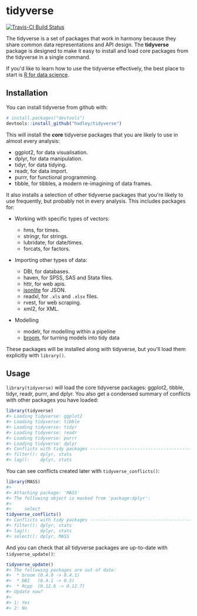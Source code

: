 
<!-- README.md is generated from README.Rmd. Please edit that file -->
tidyverse
=========

[![Travis-CI Build Status](https://travis-ci.org/hadley/tidyverse.svg?branch=master)](https://travis-ci.org/hadley/tidyverse)

The tidyverse is a set of packages that work in harmony because they share common data representations and API design. The **tidyverse** package is designed to make it easy to install and load core packages from the tidyverse in a single command.

If you'd like to learn how to use the tidyverse effectively, the best place to start is [R for data science](http://r4ds.had.co.nz).

Installation
------------

You can install tidyverse from github with:

``` r
# install.packages("devtools")
devtools::install_github("hadley/tidyverse")
```

This will install the **core** tidyverse packages that you are likely to use in almost every analysis:

-   ggplot2, for data visualisation.
-   dplyr, for data manipulation.
-   tidyr, for data tidying.
-   readr, for data import.
-   purrr, for functional programming.
-   tibble, for tibbles, a modern re-imagining of data frames.

It also installs a selection of other tidyverse packages that you're likely to use frequently, but probably not in every analysis. This includes packages for:

-   Working with specific types of vectors:

    -   hms, for times.
    -   stringr, for strings.
    -   lubridate, for date/times.
    -   forcats, for factors.
-   Importing other types of data:

    -   DBI, for databases.
    -   haven, for SPSS, SAS and Stata files.
    -   httr, for web apis.
    -   [jsonlite](https://github.com/jeroenooms/jsonlite) for JSON.
    -   readxl, for `.xls` and `.xlsx` files.
    -   rvest, for web scraping.
    -   xml2, for XML.
-   Modelling

    -   modelr, for modelling within a pipeline
    -   [broom](https://github.com/dgrtwo/broom), for turning models into tidy data

These packages will be installed along with tidyverse, but you'll load them explicitly with `library()`.

Usage
-----

`library(tidyverse)` will load the core tidyverse packages: ggplot2, tibble, tidyr, readr, purrr, and dplyr. You also get a condensed summary of conflicts with other packages you have loaded:

``` r
library(tidyverse)
#> Loading tidyverse: ggplot2
#> Loading tidyverse: tibble
#> Loading tidyverse: tidyr
#> Loading tidyverse: readr
#> Loading tidyverse: purrr
#> Loading tidyverse: dplyr
#> Conflicts with tidy packages ----------------------------------------------
#> filter(): dplyr, stats
#> lag():    dplyr, stats
```

You can see conflicts created later with `tidyverse_conflicts()`:

``` r
library(MASS)
#> 
#> Attaching package: 'MASS'
#> The following object is masked from 'package:dplyr':
#> 
#>     select
tidyverse_conflicts()
#> Conflicts with tidy packages ----------------------------------------------
#> filter(): dplyr, stats
#> lag():    dplyr, stats
#> select(): dplyr, MASS
```

And you can check that all tidyverse packages are up-to-date with `tidyverse_update()`:

``` r
tidyverse_update()
#> The following packages are out of date:
#>  * broom (0.4.0 -> 0.4.1)
#>  * DBI   (0.4.1 -> 0.5)
#>  * Rcpp  (0.12.6 -> 0.12.7)
#> Update now?
#> 
#> 1: Yes
#> 2: No
```
